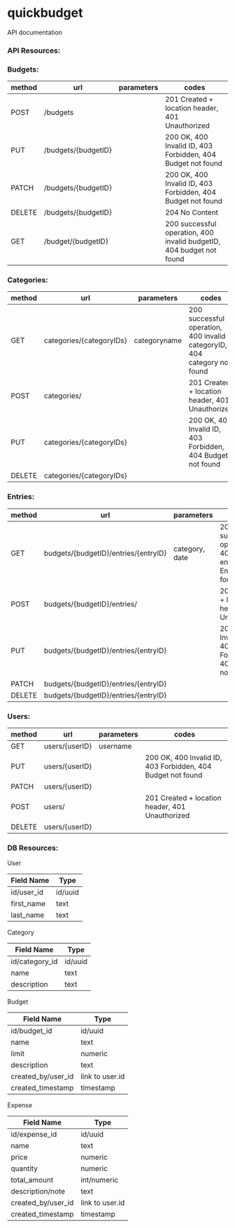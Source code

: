 # quickbudget

API documentation

<h3>API Resources:</h3>
<h3>Budgets:</h3>

| method      | url                                  | parameters     | codes                                                                    |
|-------------|--------------------------------------|----------------|--------------------------------------------------------------------------|
| POST        | /budgets                             |                | 201 Created + location header,  401 Unauthorized                         |
| PUT         | /budgets/{budgetID}                  |                | 200 OK, 400 Invalid ID, 403 Forbidden, 404 Budget not found              |
| PATCH       | /budgets/{budgetID}                  |                | 200 OK, 400 Invalid ID, 403 Forbidden, 404 Budget not found              |
| DELETE      | /budgets/{budgetID}                  |                | 204 No Content                                                           |
| GET         | /budget/{budgetID}                   |                | 200 successful operation, 400 invalid budgetID, 404 budget not found     |

<h3>Categories:</h3> 

| method      | url                                  | parameters     | codes                                                                    |
|-------------|--------------------------------------|----------------|--------------------------------------------------------------------------|
| GET         | categories/{categoryIDs}             | categoryname   | 200 successful operation, 400 invalid categoryID, 404 category not found |
| POST        | categories/                          |                | 201 Created + location header,  401 Unauthorized                         |
| PUT         | categories/{categoryIDs}             |                | 200 OK, 400 Invalid ID, 403 Forbidden, 404 Budget not found                                                                         |
| DELETE      | categories/{categoryIDs}             |                |                                                                          |

<h3>Entries:</h3>

| method      | url                                  | parameters     | codes                                                                    |
|-------------|--------------------------------------|----------------|--------------------------------------------------------------------------|
| GET         | budgets/{budgetID}/entries/{entryID} | category, date | 200 successful operation, 400 invalid entryID, 404 Entry not found       |
| POST        | budgets/{budgetID}/entries/          |                | 201 Created + location header,  401 Unauthorized                         |
| PUT         | budgets/{budgetID}/entries/{entryID} |                | 200 OK, 400 Invalid ID, 403 Forbidden, 404 Budget not found                                                                         |
| PATCH       | budgets/{budgetID}/entries/{entryID} |                |                                                                          |
| DELETE      | budgets/{budgetID}/entries/{entryID} |                |                                                                          |

<h3>Users:</h3>

| method      | url                                  | parameters     | codes                                                                    |
|-------------|--------------------------------------|----------------|--------------------------------------------------------------------------|
| GET         | users/{userID}                       | username       |                                                                          |
| PUT         | users/{userID}                       |                | 200 OK, 400 Invalid ID, 403 Forbidden, 404 Budget not found                                                                         |
| PATCH       | users/{userID}                       |                |                                                                          |
| POST        | users/                               |                | 201 Created + location header,  401 Unauthorized                         |
| DELETE      | users/{userID}                       |                |                                                                          |


<h3>DB Resources:</h3>

User

| Field Name | Type |
| ----------- | ----------- |
| id/user_id | id/uuid |
| first_name | text |
| last_name | text |

Category

| Field Name | Type |
| ----------- | ----------- |
| id/category_id | id/uuid |
| name | text |
| description | text |

Budget

| Field Name | Type |
| ----------- | ----------- |
| id/budget_id | id/uuid |
| name | text |
| limit | numeric |
| description | text |
| created_by/user_id | link to user.id |
| created_timestamp | timestamp |

Expense

| Field Name | Type |
| ----------- | ----------- |
| id/expense_id | id/uuid |
| name | text |
| price | numeric |
| quantity | numeric |
| total_amount | int/numeric |
| description/note | text |
| created_by/user_id | link to user.id |
| created_timestamp | timestamp |


